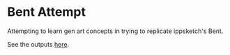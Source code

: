 # Bent Attempt
Attempting to learn gen art concepts in trying to replicate ippsketch's Bent.

See the outputs [here](https://fjaddison.github.io/bent-attempt/).
